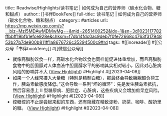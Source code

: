 title:: Readwise/Highlights/读书笔记 | 如何成为自己的营养师（碳水化合物、糖和甜点）
author:: [[书伴BookFere]]
full-title:: 读书笔记 | 如何成为自己的营养师（碳水化合物、糖和甜点）
category:: #articles
url:: https://mp.weixin.qq.com/s?__biz=MzI5MDAwMDMwMg==&mid=2651400252&idx=1&sn=3d1023117782ffbbff19bfb1efce928e&chksm=f7db14fdc0ac9deb7f0fe72668c4763f31794853b27b7de900b811ff1a8676726c35294500c9#rd
tags:: #[[inoreader]] #[[公众号「书伴bookfere」]] #[[微信公众号]]
- 就像高脂肪饮食一样，高碳水化合物饮食也同样能促进体重增加，而且高脂肪食物中的胆固醇对人体血液中胆固醇水平的影响其实相对较小，因此对心脏病风险的影响并不大 ([View Highlight](https://read.readwise.io/read/01gxg800xhazz3sarw3336jnk2)) #Highlight #[[2023-04-08]]
- 如果一个人经常摄入大量糖（特别是精制白糖），那最终会导致胰腺超负荷工作，胰岛素敏感度降低。”这会导致一系列“坏的循环”：先是发生胰岛素抵抗，然后容易患上 Ⅱ 型糖尿病、肥胖症、心脏病，这些疾病又会增加痴呆症风险。 ([View Highlight](https://read.readwise.io/read/01gxg808hdtm1jjx7qvsz7yx6p)) #Highlight #[[2023-04-08]]
- 控糖控的不止是尝起来甜的东西，还有隐藏在精致淀粉、奶茶、咖啡、酸奶里的糖。 ([View Highlight](https://read.readwise.io/read/01gxg80j3btjdfbw7hks04p37d)) #Highlight #[[2023-04-08]]